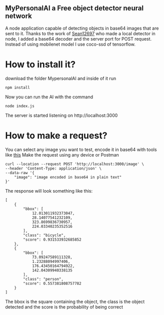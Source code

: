 ## MyPersonalAI a Free object detector neural network

A node application capable of detecting objects in base64 images that are sent to it.
Thanks to the work of [Sean12697](https://github.com/Sean12697/MobileNet-via-TensorFlowJS-in-NodeJS) who made a local detector in node, I added a base64 decoder and the server port for POST request. Instead of using mobilenet model I use coco-ssd of tensorflow.
# How to install it?

download the folder MypersonalAI and inside of it run 

```
npm install 
```

Now you can run the AI with the command 

```
node index.js
```
The server is started listening on http://localhost:3000

# How to make a request?

You can select any image you want to test, encode it in base64 with tools like [this](https://base64.guru/converter/encode/image)
Make the request using any device or Postman

```
curl --location --request POST 'http://localhost:3000/image' \
--header 'Content-Type: application/json' \
--data-raw '{
    "image": "image encoded in base64 in plain text"
}'

```

The response will look something like this:




```
[
    {
        "bbox": [
            12.013011932373047,
            28.14077541232109,
            323.8699836730957,
            224.03340235352516
        ],
        "class": "bicycle",
        "score": 0.931533932685852
    },
    {
        "bbox": [
            73.09247589111328,
            1.23288094997406,
            176.43450164794922,
            142.04309940338135
        ],
        "class": "person",
        "score": 0.557381808757782
    }
]

```

The bbox is the square containing the object, the class is the object detected and the score is the probability of being correct

